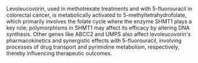 Levoleucovorin, used in methotrexate treatments and with 5-fluorouracil in colorectal cancer, is metabolically activated to 5-methyltetrahydrofolate, which primarily involves the folate cycle where the enzyme SHMT1 plays a key role; polymorphisms in SHMT1 may affect its efficacy by altering DNA synthesis. Other genes like ABCC2 and UMPS also affect levoleucovorin's pharmacokinetics and synergistic effects with 5-fluorouracil, involving processes of drug transport and pyrimidine metabolism, respectively, thereby influencing therapeutic outcomes.